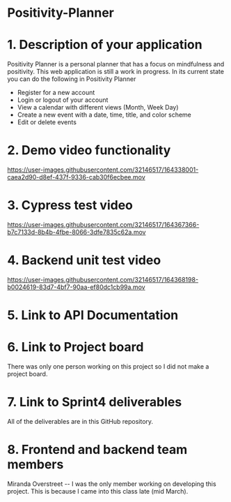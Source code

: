 # Positivity-Planner


# 1. Description of your application 

Positivity Planner is a personal planner that has a focus on mindfulness and positivity. This web application is still a work in progress. In its current state you can do the following in Positivity Planner
  - Register for a new account
  - Login or logout of your account
  - View a calendar with different views (Month, Week Day)
  - Create a new event with a date, time, title, and color scheme
  - Edit or delete events


# 2. Demo video functionality 

https://user-images.githubusercontent.com/32146517/164338001-caea2d90-d8ef-437f-9336-cab30f6ecbee.mov

# 3. Cypress test video


https://user-images.githubusercontent.com/32146517/164367366-b7c7133d-8b4b-4fbe-8066-3dfe7835c62a.mov


# 4. Backend unit test video

https://user-images.githubusercontent.com/32146517/164368198-b0024619-83d7-4bf7-90aa-ef80dc1cb99a.mov

# 5. Link to API Documentation



# 6. Link to Project board

There was only one person working on this project so I did not make a project board. 

# 7. Link to Sprint4 deliverables

All of the deliverables are in this GitHub repository. 

# 8. Frontend and backend team members

Miranda Overstreet -- I was the only member working on developing this project. This is because I came into this class late (mid March). 


